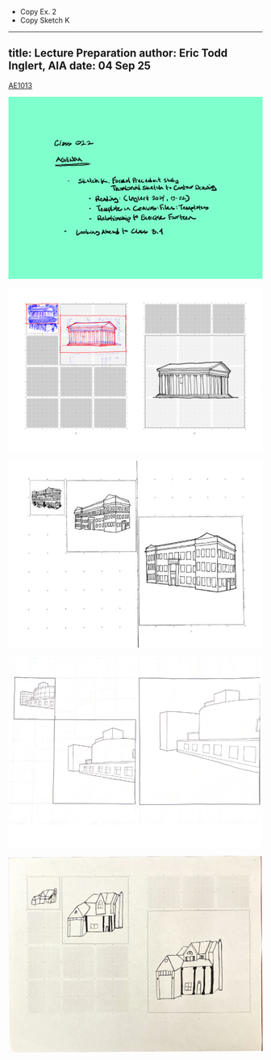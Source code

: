 
-  Copy Ex. 2
-  Copy Sketch K




---
title: Lecture Preparation
author: Eric Todd Inglert, AIA
date: 04 Sep 25
---

[AE1013](ae1013/)

![Today's Agenda](images/12_02-2.png)

![Formal Precedent Study Thumbnail Sketch to Contour Drawing](images/sketchK_demo2.png
)

![](images/Assignment_02_Above_Average.jpg)

![](images/Assignment_02_Average.png)

![](images/Assignment_02_Below_Average.png)

